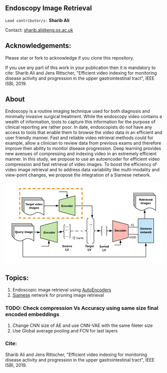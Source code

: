 ## Endoscopy Image Retrieval

``Lead contributor/s:`` **Sharib Ali** 

Contact: <sharib.ali@eng.ox.ac.uk>

## Acknowledgements:
Please star or fork to acknowledge if you clone this repository.

If you use any part of this work in your publication then it is mandatory to cite: Sharib Ali and Jens Rittscher, "Efficient video indexing for monitoring disease activity and progression in the upper gastrointestinal tract", IEEE ISBI, 2019.

## About 

Endoscopy is a routine imaging technique used for both diagnosis and minimally invasive surgical treatment. While the endoscopy video contains a wealth of information, tools to capture this information for the purpose of clinical reporting are rather poor. In date, endoscopists do not have any access to tools that enable them to browse the video data in an efficient and user friendly manner. Fast and reliable video retrieval methods could for example, allow a clinician to review data from previous exams and therefore improve their ability to monitor disease progression. Deep learning provides new avenues of compressing and indexing video in an extremely efficient manner. In this study, we propose to use an autoencoder for efficient video compression and fast retrieval of video images. To boost the efficiency of video image retrieval and to address data variability like multi-modality and view-point changes, we propose the integration of a Siamese network.


![Alt text](images/blockDiagram.png?raw=true "Title")

## Topics:

1. Endoscopic image retrieval using [AutoEncoders](https://github.com/sharibox/endoscopyImageRetrieval/tree/master/endo-autoEncoder)
2. [Siamese](https://github.com/sharibox/endoscopyImageRetrieval/tree/master/endo-siamese) network for pruning image retrieval 


### TODO: Check compression Vs Accuracy using same size final encoded embeddings

1. Change CNN size of AE and use CNN-VAE with the same fileter size
2. Use Global average pooling and FCN for last layers

### Cite:
Sharib Ali and Jens Rittscher, "Efficient video indexing for monitoring disease activity and progression in the upper gastrointestinal tract", IEEE ISBI, 2019.
